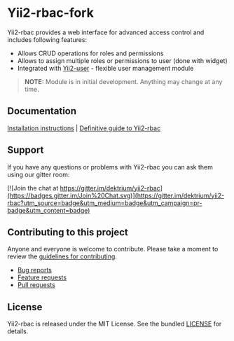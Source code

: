 Yii2-rbac-fork
=========

Yii2-rbac provides a web interface for advanced access control and includes following features:

- Allows CRUD operations for roles and permissions
- Allows to assign multiple roles or permissions to user (done with widget)
- Integrated with [Yii2-user](https://github.com/dektrium/yii2-user) - flexible user management module

> **NOTE:** Module is in initial development. Anything may change at any time.

## Documentation

[Installation instructions](docs/installation.md) | [Definitive guide to Yii2-rbac](docs/README.md)

## Support

If you have any questions or problems with Yii2-rbac you can ask them using our gitter room:

[![Join the chat at https://gitter.im/dektrium/yii2-rbac](https://badges.gitter.im/Join%20Chat.svg)](https://gitter.im/dektrium/yii2-rbac?utm_source=badge&utm_medium=badge&utm_campaign=pr-badge&utm_content=badge)

## Contributing to this project

Anyone and everyone is welcome to contribute. Please take a moment to
review the [guidelines for contributing](CONTRIBUTING.md).

* [Bug reports](CONTRIBUTING.md#bugs)
* [Feature requests](CONTRIBUTING.md#features)
* [Pull requests](CONTRIBUTING.md#pull-requests)

## License

Yii2-rbac is released under the MIT License. See the bundled [LICENSE](LICENSE) for details.

